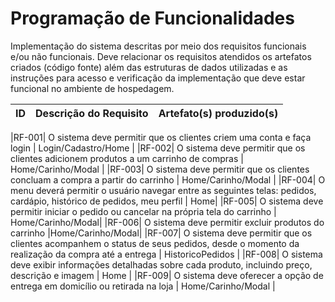 # Programação de Funcionalidades

Implementação do sistema descritas por meio dos requisitos funcionais e/ou não funcionais. Deve relacionar os requisitos atendidos os artefatos criados (código fonte) além das estruturas de dados utilizadas e as instruções para acesso e verificação da implementação que deve estar funcional no ambiente de hospedagem.

|ID    | Descrição do Requisito  | Artefato(s) produzido(s) |
|------|-----------------------------------------|----|

|RF-001| O sistema deve permitir que os clientes criem uma conta e faça login | Login/Cadastro/Home | 
|RF-002| O sistema deve permitir que os clientes adicionem produtos a um carrinho de compras | Home/Carinho/Modal |
|RF-003| O sistema deve permitir que os clientes concluam a compra a partir do carrinho | Home/Carinho/Modal |
|RF-004| O menu deverá permitir o usuário navegar entre as seguintes telas: pedidos, cardápio, histórico de pedidos, meu perfil | Home|
|RF-005| O sistema deve permitir iniciar o pedido ou cancelar na própria tela do carrinho | Home/Carinho/Modal| 
|RF-006| O sistema deve permitir excluir produtos do carrinho |Home/Carinho/Modal|
|RF-007| O sistema deve permitir que os clientes acompanhem o status de seus pedidos, desde o momento da realização da compra até a entrega | HistoricoPedidos |
|RF-008| O sistema deve exibir informações detalhadas sobre cada produto, incluindo preço, descrição e imagem | Home |
|RF-009| O sistema deve oferecer a opção de entrega em domicílio ou retirada na loja | Home/Carinho/Modal |
